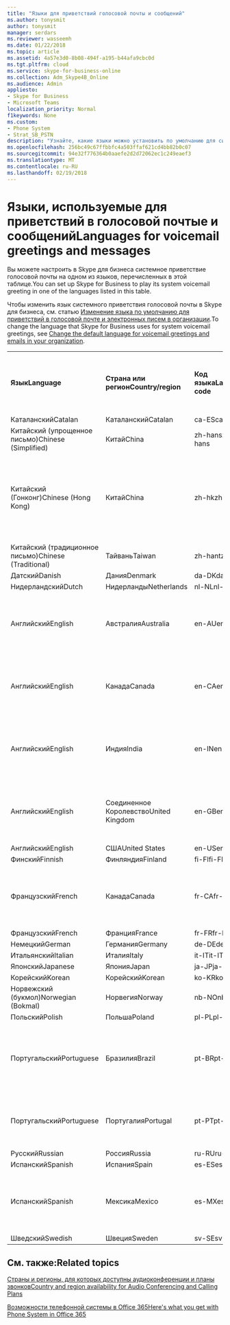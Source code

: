```yaml
---
title: "Языки для приветствий голосовой почты и сообщений"
ms.author: tonysmit
author: tonysmit
manager: serdars
ms.reviewer: wasseemh
ms.date: 01/22/2018
ms.topic: article
ms.assetid: 4a57e3d0-8b08-494f-a195-b44afa9cbc0d
ms.tgt.pltfrm: cloud
ms.service: skype-for-business-online
ms.collection: Adm_Skype4B_Online
ms.audience: Admin
appliesto:
- Skype for Business
- Microsoft Teams
localization_priority: Normal
f1keywords: None
ms.custom:
- Phone System
- Strat_SB_PSTN
description: "Узнайте, какие языки можно установить по умолчанию для системных сообщений в Skype для бизнеса. "
ms.openlocfilehash: 256bc49c67ffbbfc4a503ffaf621cd4bb82b0c07
ms.sourcegitcommit: 94e32f776364b0aaefe2d2d72062ec1c249eaef3
ms.translationtype: MT
ms.contentlocale: ru-RU
ms.lasthandoff: 02/19/2018
---
```

# <a name="languages-for-voicemail-greetings-and-messages"></a><span data-ttu-id="6fd29-103">Языки, используемые для приветствий в голосовой почтые и сообщений</span><span class="sxs-lookup"><span data-stu-id="6fd29-103">Languages for voicemail greetings and messages</span></span>

<span data-ttu-id="6fd29-104">Вы можете настроить в Skype для бизнеса системное приветствие голосовой почты на одном из языков, перечисленных в этой таблице.</span><span class="sxs-lookup"><span data-stu-id="6fd29-104">You can set up Skype for Business to play its system voicemail greeting in one of the languages listed in this table.</span></span>
  
<span data-ttu-id="6fd29-105">Чтобы изменить язык системного приветствия голосовой почты в Skype для бизнеса, см. статью [Изменение языка по умолчанию для приветствий в голосовой почте и электронных писем в организации](change-the-default-language-for-greetings-and-emails.md).</span><span class="sxs-lookup"><span data-stu-id="6fd29-105">To change the language that Skype for Business uses for system voicemail greetings, see [Change the default language for voicemail greetings and emails in your organization](change-the-default-language-for-greetings-and-emails.md).</span></span>
  
|||||||
|:-----|:-----|:-----|:-----|:-----|:-----|
|<span data-ttu-id="6fd29-106">**Язык**</span><span class="sxs-lookup"><span data-stu-id="6fd29-106">**Language**</span></span> <br/> |<span data-ttu-id="6fd29-107">**Страна или регион**</span><span class="sxs-lookup"><span data-stu-id="6fd29-107">**Country/region**</span></span> <br/> |<span data-ttu-id="6fd29-108">**Код языка**</span><span class="sxs-lookup"><span data-stu-id="6fd29-108">**Language code**</span></span> <br/> |<span data-ttu-id="6fd29-109">**Доступен ли пользователям для просмотра в эл. почте?**</span><span class="sxs-lookup"><span data-stu-id="6fd29-109">**Available for a user to see it in email?**</span></span> <br/> |<span data-ttu-id="6fd29-110">**Доступен ли при звонке пользователя?**</span><span class="sxs-lookup"><span data-stu-id="6fd29-110">**Available when the user calls in?**</span></span> <br/> |<span data-ttu-id="6fd29-111">**Доступно ли транскрибирование?**</span><span class="sxs-lookup"><span data-stu-id="6fd29-111">**Transcription available?**</span></span> <br/> |
|<span data-ttu-id="6fd29-112">Каталанский</span><span class="sxs-lookup"><span data-stu-id="6fd29-112">Catalan</span></span>  <br/> |<span data-ttu-id="6fd29-113">Каталанский</span><span class="sxs-lookup"><span data-stu-id="6fd29-113">Catalan</span></span>  <br/> |<span data-ttu-id="6fd29-114">ca-ES</span><span class="sxs-lookup"><span data-stu-id="6fd29-114">ca-ES</span></span>  <br/> |<span data-ttu-id="6fd29-115">Да</span><span class="sxs-lookup"><span data-stu-id="6fd29-115">Yes</span></span>  <br/> |<span data-ttu-id="6fd29-116">Да</span><span class="sxs-lookup"><span data-stu-id="6fd29-116">Yes</span></span>  <br/> |<span data-ttu-id="6fd29-117">Нет</span><span class="sxs-lookup"><span data-stu-id="6fd29-117">No</span></span>  <br/> |
|<span data-ttu-id="6fd29-118">Китайский (упрощенное письмо)</span><span class="sxs-lookup"><span data-stu-id="6fd29-118">Chinese (Simplified)</span></span>  <br/> |<span data-ttu-id="6fd29-119">Китай</span><span class="sxs-lookup"><span data-stu-id="6fd29-119">China</span></span>  <br/> |<span data-ttu-id="6fd29-120">zh-hans</span><span class="sxs-lookup"><span data-stu-id="6fd29-120">zh-hans</span></span>  <br/> |<span data-ttu-id="6fd29-121">Да</span><span class="sxs-lookup"><span data-stu-id="6fd29-121">Yes</span></span>  <br/> |<span data-ttu-id="6fd29-122">Да</span><span class="sxs-lookup"><span data-stu-id="6fd29-122">Yes</span></span>  <br/> |<span data-ttu-id="6fd29-123">Да</span><span class="sxs-lookup"><span data-stu-id="6fd29-123">Yes</span></span>  <br/> |
|<span data-ttu-id="6fd29-124">Китайский (Гонконг)</span><span class="sxs-lookup"><span data-stu-id="6fd29-124">Chinese (Hong Kong)</span></span>  <br/> |<span data-ttu-id="6fd29-125">Китай</span><span class="sxs-lookup"><span data-stu-id="6fd29-125">China</span></span>  <br/> |<span data-ttu-id="6fd29-126">zh-hk</span><span class="sxs-lookup"><span data-stu-id="6fd29-126">zh-hk</span></span>  <br/> |<span data-ttu-id="6fd29-127">Да, но используется китайский (традиционное письмо) — zh-hant.</span><span class="sxs-lookup"><span data-stu-id="6fd29-127">Yes, but Chinese (Traditional) (zh-hant) is used.</span></span>  <br/> | <span data-ttu-id="6fd29-128">Да</span><span class="sxs-lookup"><span data-stu-id="6fd29-128">Yes</span></span> <br/> |<span data-ttu-id="6fd29-129">Да, но используется китайский, (традиционное письмо) — (zh-hant).</span><span class="sxs-lookup"><span data-stu-id="6fd29-129">Yes, but Chinese (Traditional) (zh-hant) is used.</span></span>  <br/> |
|<span data-ttu-id="6fd29-130">Китайский (традиционное письмо)</span><span class="sxs-lookup"><span data-stu-id="6fd29-130">Chinese (Traditional)</span></span>  <br/> |<span data-ttu-id="6fd29-131">Тайвань</span><span class="sxs-lookup"><span data-stu-id="6fd29-131">Taiwan</span></span>  <br/> |<span data-ttu-id="6fd29-132">zh-hant</span><span class="sxs-lookup"><span data-stu-id="6fd29-132">zh-hant</span></span>  <br/> |<span data-ttu-id="6fd29-133">Да</span><span class="sxs-lookup"><span data-stu-id="6fd29-133">Yes</span></span>  <br/> |<span data-ttu-id="6fd29-134">Да</span><span class="sxs-lookup"><span data-stu-id="6fd29-134">Yes</span></span>  <br/> |<span data-ttu-id="6fd29-135">Нет</span><span class="sxs-lookup"><span data-stu-id="6fd29-135">No</span></span>  <br/> |
|<span data-ttu-id="6fd29-136">Датский</span><span class="sxs-lookup"><span data-stu-id="6fd29-136">Danish</span></span>  <br/> |<span data-ttu-id="6fd29-137">Дания</span><span class="sxs-lookup"><span data-stu-id="6fd29-137">Denmark</span></span>  <br/> |<span data-ttu-id="6fd29-138">da-DK</span><span class="sxs-lookup"><span data-stu-id="6fd29-138">da-DK</span></span>  <br/> |<span data-ttu-id="6fd29-139">Да</span><span class="sxs-lookup"><span data-stu-id="6fd29-139">Yes</span></span>  <br/> |<span data-ttu-id="6fd29-140">Да</span><span class="sxs-lookup"><span data-stu-id="6fd29-140">Yes</span></span>  <br/> |<span data-ttu-id="6fd29-141">Нет</span><span class="sxs-lookup"><span data-stu-id="6fd29-141">No</span></span>  <br/> |
|<span data-ttu-id="6fd29-142">Нидерландский</span><span class="sxs-lookup"><span data-stu-id="6fd29-142">Dutch</span></span>  <br/> |<span data-ttu-id="6fd29-143">Нидерланды</span><span class="sxs-lookup"><span data-stu-id="6fd29-143">Netherlands</span></span>  <br/> |<span data-ttu-id="6fd29-144">nl-NL</span><span class="sxs-lookup"><span data-stu-id="6fd29-144">nl-NL</span></span>  <br/> |<span data-ttu-id="6fd29-145">Да</span><span class="sxs-lookup"><span data-stu-id="6fd29-145">Yes</span></span>  <br/> |<span data-ttu-id="6fd29-146">Да</span><span class="sxs-lookup"><span data-stu-id="6fd29-146">Yes</span></span>  <br/> |<span data-ttu-id="6fd29-147">Нет</span><span class="sxs-lookup"><span data-stu-id="6fd29-147">No</span></span>  <br/> |
|<span data-ttu-id="6fd29-148">Английский</span><span class="sxs-lookup"><span data-stu-id="6fd29-148">English</span></span>  <br/> |<span data-ttu-id="6fd29-149">Австралия</span><span class="sxs-lookup"><span data-stu-id="6fd29-149">Australia</span></span>  <br/> |<span data-ttu-id="6fd29-150">en-AU</span><span class="sxs-lookup"><span data-stu-id="6fd29-150">en-AU</span></span>  <br/> |<span data-ttu-id="6fd29-151">Да, но используется английский (США) — en-US.</span><span class="sxs-lookup"><span data-stu-id="6fd29-151">Yes, but US English (en-US) is used.</span></span>  <br/> |<span data-ttu-id="6fd29-152">Да</span><span class="sxs-lookup"><span data-stu-id="6fd29-152">Yes</span></span>  <br/> |<span data-ttu-id="6fd29-153">Да, но используется английский, (США) — (en-US).</span><span class="sxs-lookup"><span data-stu-id="6fd29-153">Yes, but US English (en-US) is used.</span></span>  <br/> |
|<span data-ttu-id="6fd29-154">Английский</span><span class="sxs-lookup"><span data-stu-id="6fd29-154">English</span></span>  <br/> |<span data-ttu-id="6fd29-155">Канада</span><span class="sxs-lookup"><span data-stu-id="6fd29-155">Canada</span></span>  <br/> |<span data-ttu-id="6fd29-156">en-CA</span><span class="sxs-lookup"><span data-stu-id="6fd29-156">en-CA</span></span>  <br/> |<span data-ttu-id="6fd29-157">Да, но используется английский, (США) — (en-US).</span><span class="sxs-lookup"><span data-stu-id="6fd29-157">Yes, but US English (en-US) is used.</span></span>  <br/> |<span data-ttu-id="6fd29-158">Да</span><span class="sxs-lookup"><span data-stu-id="6fd29-158">Yes</span></span>  <br/> |<span data-ttu-id="6fd29-159">Да, но используется английский, (США) — (en-US).</span><span class="sxs-lookup"><span data-stu-id="6fd29-159">Yes, but US English (en-US) is used.</span></span>  <br/> |
|<span data-ttu-id="6fd29-160">Английский</span><span class="sxs-lookup"><span data-stu-id="6fd29-160">English</span></span>  <br/> |<span data-ttu-id="6fd29-161">Индия</span><span class="sxs-lookup"><span data-stu-id="6fd29-161">India</span></span>  <br/> |<span data-ttu-id="6fd29-162">en-IN</span><span class="sxs-lookup"><span data-stu-id="6fd29-162">en-IN</span></span>  <br/> |<span data-ttu-id="6fd29-163">Да, но используется английский, (США) — (en-US).</span><span class="sxs-lookup"><span data-stu-id="6fd29-163">Yes, but US English (en-US) is used.</span></span>  <br/> |<span data-ttu-id="6fd29-164">Да</span><span class="sxs-lookup"><span data-stu-id="6fd29-164">Yes</span></span>  <br/> |<span data-ttu-id="6fd29-165">Да, но используется английский, (США) — (en-US).</span><span class="sxs-lookup"><span data-stu-id="6fd29-165">Yes, but US English (en-US) is used.</span></span>  <br/> |
|<span data-ttu-id="6fd29-166">Английский</span><span class="sxs-lookup"><span data-stu-id="6fd29-166">English</span></span>  <br/> |<span data-ttu-id="6fd29-167">Соединенное Королевство</span><span class="sxs-lookup"><span data-stu-id="6fd29-167">United Kingdom</span></span>  <br/> |<span data-ttu-id="6fd29-168">en-GB</span><span class="sxs-lookup"><span data-stu-id="6fd29-168">en-GB</span></span>  <br/> |<span data-ttu-id="6fd29-169">Да, но используется английский, (США) — (en-US).</span><span class="sxs-lookup"><span data-stu-id="6fd29-169">Yes, but US English (en-US) is used.</span></span>  <br/> |<span data-ttu-id="6fd29-170">Да</span><span class="sxs-lookup"><span data-stu-id="6fd29-170">Yes</span></span>  <br/> |<span data-ttu-id="6fd29-171">Да, но используется английский, (США) — (en-US).</span><span class="sxs-lookup"><span data-stu-id="6fd29-171">Yes, but US English (en-US) is used.</span></span>  <br/> |
|<span data-ttu-id="6fd29-172">Английский</span><span class="sxs-lookup"><span data-stu-id="6fd29-172">English</span></span>  <br/> |<span data-ttu-id="6fd29-173">США</span><span class="sxs-lookup"><span data-stu-id="6fd29-173">United States</span></span>  <br/> |<span data-ttu-id="6fd29-174">en-US</span><span class="sxs-lookup"><span data-stu-id="6fd29-174">en-US</span></span>  <br/> |<span data-ttu-id="6fd29-175">Да</span><span class="sxs-lookup"><span data-stu-id="6fd29-175">Yes</span></span>  <br/> |<span data-ttu-id="6fd29-176">Да</span><span class="sxs-lookup"><span data-stu-id="6fd29-176">Yes</span></span>  <br/> |<span data-ttu-id="6fd29-177">Да</span><span class="sxs-lookup"><span data-stu-id="6fd29-177">Yes</span></span>  <br/> |
|<span data-ttu-id="6fd29-178">Финский</span><span class="sxs-lookup"><span data-stu-id="6fd29-178">Finnish</span></span>  <br/> |<span data-ttu-id="6fd29-179">Финляндия</span><span class="sxs-lookup"><span data-stu-id="6fd29-179">Finland</span></span>  <br/> |<span data-ttu-id="6fd29-180">fi-Fl</span><span class="sxs-lookup"><span data-stu-id="6fd29-180">fi-Fl</span></span>  <br/> |<span data-ttu-id="6fd29-181">Да</span><span class="sxs-lookup"><span data-stu-id="6fd29-181">Yes</span></span>  <br/> |<span data-ttu-id="6fd29-182">Да</span><span class="sxs-lookup"><span data-stu-id="6fd29-182">Yes</span></span>  <br/> |<span data-ttu-id="6fd29-183">Нет</span><span class="sxs-lookup"><span data-stu-id="6fd29-183">No</span></span>  <br/> |
|<span data-ttu-id="6fd29-184">Французский</span><span class="sxs-lookup"><span data-stu-id="6fd29-184">French</span></span>  <br/> |<span data-ttu-id="6fd29-185">Канада</span><span class="sxs-lookup"><span data-stu-id="6fd29-185">Canada</span></span>  <br/> |<span data-ttu-id="6fd29-186">fr-CA</span><span class="sxs-lookup"><span data-stu-id="6fd29-186">fr-CA</span></span>  <br/> |<span data-ttu-id="6fd29-187">Да, но используется французский (Франция) — fr-FR.</span><span class="sxs-lookup"><span data-stu-id="6fd29-187">Yes, but France French (fr-FR) is used.</span></span>  <br/> |<span data-ttu-id="6fd29-188">Да</span><span class="sxs-lookup"><span data-stu-id="6fd29-188">Yes</span></span>  <br/> |<span data-ttu-id="6fd29-189">Да, но используется французский, (Франция) — (fr-FR).</span><span class="sxs-lookup"><span data-stu-id="6fd29-189">Yes, but France French (fr-FR) is used.</span></span>  <br/> |
|<span data-ttu-id="6fd29-190">Французский</span><span class="sxs-lookup"><span data-stu-id="6fd29-190">French</span></span>  <br/> |<span data-ttu-id="6fd29-191">Франция</span><span class="sxs-lookup"><span data-stu-id="6fd29-191">France</span></span>  <br/> |<span data-ttu-id="6fd29-192">fr-FR</span><span class="sxs-lookup"><span data-stu-id="6fd29-192">fr-FR</span></span>  <br/> |<span data-ttu-id="6fd29-193">Да</span><span class="sxs-lookup"><span data-stu-id="6fd29-193">Yes</span></span>  <br/> |<span data-ttu-id="6fd29-194">Да</span><span class="sxs-lookup"><span data-stu-id="6fd29-194">Yes</span></span>  <br/> |<span data-ttu-id="6fd29-195">Да</span><span class="sxs-lookup"><span data-stu-id="6fd29-195">Yes</span></span>  <br/> |
|<span data-ttu-id="6fd29-196">Немецкий</span><span class="sxs-lookup"><span data-stu-id="6fd29-196">German</span></span>  <br/> |<span data-ttu-id="6fd29-197">Германия</span><span class="sxs-lookup"><span data-stu-id="6fd29-197">Germany</span></span>  <br/> |<span data-ttu-id="6fd29-198">de-DE</span><span class="sxs-lookup"><span data-stu-id="6fd29-198">de-DE</span></span>  <br/> |<span data-ttu-id="6fd29-199">Да</span><span class="sxs-lookup"><span data-stu-id="6fd29-199">Yes</span></span>  <br/> |<span data-ttu-id="6fd29-200">Да</span><span class="sxs-lookup"><span data-stu-id="6fd29-200">Yes</span></span>  <br/> |<span data-ttu-id="6fd29-201">Да</span><span class="sxs-lookup"><span data-stu-id="6fd29-201">Yes</span></span>  <br/> |
|<span data-ttu-id="6fd29-202">Итальянский</span><span class="sxs-lookup"><span data-stu-id="6fd29-202">Italian</span></span>  <br/> |<span data-ttu-id="6fd29-203">Италия</span><span class="sxs-lookup"><span data-stu-id="6fd29-203">Italy</span></span>  <br/> |<span data-ttu-id="6fd29-204">it-IT</span><span class="sxs-lookup"><span data-stu-id="6fd29-204">it-IT</span></span>  <br/> |<span data-ttu-id="6fd29-205">Да</span><span class="sxs-lookup"><span data-stu-id="6fd29-205">Yes</span></span>  <br/> |<span data-ttu-id="6fd29-206">Да</span><span class="sxs-lookup"><span data-stu-id="6fd29-206">Yes</span></span>  <br/> |<span data-ttu-id="6fd29-207">Да</span><span class="sxs-lookup"><span data-stu-id="6fd29-207">Yes</span></span>  <br/> |
|<span data-ttu-id="6fd29-208">Японский</span><span class="sxs-lookup"><span data-stu-id="6fd29-208">Japanese</span></span>  <br/> |<span data-ttu-id="6fd29-209">Япония</span><span class="sxs-lookup"><span data-stu-id="6fd29-209">Japan</span></span>  <br/> |<span data-ttu-id="6fd29-210">ja-JP</span><span class="sxs-lookup"><span data-stu-id="6fd29-210">ja-JP</span></span>  <br/> |<span data-ttu-id="6fd29-211">Да</span><span class="sxs-lookup"><span data-stu-id="6fd29-211">Yes</span></span>  <br/> |<span data-ttu-id="6fd29-212">Да</span><span class="sxs-lookup"><span data-stu-id="6fd29-212">Yes</span></span>  <br/> |<span data-ttu-id="6fd29-213">Нет</span><span class="sxs-lookup"><span data-stu-id="6fd29-213">No</span></span>  <br/> |
|<span data-ttu-id="6fd29-214">Корейский</span><span class="sxs-lookup"><span data-stu-id="6fd29-214">Korean</span></span>  <br/> |<span data-ttu-id="6fd29-215">Корейский</span><span class="sxs-lookup"><span data-stu-id="6fd29-215">Korean</span></span>  <br/> |<span data-ttu-id="6fd29-216">ko-KR</span><span class="sxs-lookup"><span data-stu-id="6fd29-216">ko-KR</span></span>  <br/> |<span data-ttu-id="6fd29-217">Да</span><span class="sxs-lookup"><span data-stu-id="6fd29-217">Yes</span></span>  <br/> |<span data-ttu-id="6fd29-218">Да</span><span class="sxs-lookup"><span data-stu-id="6fd29-218">Yes</span></span>  <br/> |<span data-ttu-id="6fd29-219">Нет</span><span class="sxs-lookup"><span data-stu-id="6fd29-219">No</span></span>  <br/> |
|<span data-ttu-id="6fd29-220">Норвежский (букмол)</span><span class="sxs-lookup"><span data-stu-id="6fd29-220">Norwegian (Bokmal)</span></span>  <br/> |<span data-ttu-id="6fd29-221">Норвегия</span><span class="sxs-lookup"><span data-stu-id="6fd29-221">Norway</span></span>  <br/> |<span data-ttu-id="6fd29-222">nb-NO</span><span class="sxs-lookup"><span data-stu-id="6fd29-222">nb-NO</span></span>  <br/> |<span data-ttu-id="6fd29-223">Да</span><span class="sxs-lookup"><span data-stu-id="6fd29-223">Yes</span></span>  <br/> |<span data-ttu-id="6fd29-224">Да</span><span class="sxs-lookup"><span data-stu-id="6fd29-224">Yes</span></span>  <br/> |<span data-ttu-id="6fd29-225">Нет</span><span class="sxs-lookup"><span data-stu-id="6fd29-225">No</span></span>  <br/> |
|<span data-ttu-id="6fd29-226">Польский</span><span class="sxs-lookup"><span data-stu-id="6fd29-226">Polish</span></span>  <br/> |<span data-ttu-id="6fd29-227">Польша</span><span class="sxs-lookup"><span data-stu-id="6fd29-227">Poland</span></span>  <br/> |<span data-ttu-id="6fd29-228">pl-PL</span><span class="sxs-lookup"><span data-stu-id="6fd29-228">pl-PL</span></span>  <br/> |<span data-ttu-id="6fd29-229">Да</span><span class="sxs-lookup"><span data-stu-id="6fd29-229">Yes</span></span>  <br/> | <span data-ttu-id="6fd29-230">Да</span><span class="sxs-lookup"><span data-stu-id="6fd29-230">Yes</span></span> <br/> |<span data-ttu-id="6fd29-231">Нет</span><span class="sxs-lookup"><span data-stu-id="6fd29-231">No</span></span>  <br/> |
|<span data-ttu-id="6fd29-232">Португальский</span><span class="sxs-lookup"><span data-stu-id="6fd29-232">Portuguese</span></span>  <br/> |<span data-ttu-id="6fd29-233">Бразилия</span><span class="sxs-lookup"><span data-stu-id="6fd29-233">Brazil</span></span>  <br/> |<span data-ttu-id="6fd29-234">pt-BR</span><span class="sxs-lookup"><span data-stu-id="6fd29-234">pt-BR</span></span>  <br/> |<span data-ttu-id="6fd29-235">Да, но используется португальский (Португалия) — pt-PT.</span><span class="sxs-lookup"><span data-stu-id="6fd29-235">Yes, but Portugal Portuguese (pt-PT) is used.</span></span>  <br/> |<span data-ttu-id="6fd29-236">Да</span><span class="sxs-lookup"><span data-stu-id="6fd29-236">Yes</span></span>  <br/> |<span data-ttu-id="6fd29-237">Да</span><span class="sxs-lookup"><span data-stu-id="6fd29-237">Yes</span></span>  <br/> |
|<span data-ttu-id="6fd29-238">Португальский</span><span class="sxs-lookup"><span data-stu-id="6fd29-238">Portuguese</span></span>  <br/> |<span data-ttu-id="6fd29-239">Португалия</span><span class="sxs-lookup"><span data-stu-id="6fd29-239">Portugal</span></span>  <br/> |<span data-ttu-id="6fd29-240">pt-PT</span><span class="sxs-lookup"><span data-stu-id="6fd29-240">pt-PT</span></span>  <br/> |<span data-ttu-id="6fd29-241">Да</span><span class="sxs-lookup"><span data-stu-id="6fd29-241">Yes</span></span>  <br/> |<span data-ttu-id="6fd29-242">Да</span><span class="sxs-lookup"><span data-stu-id="6fd29-242">Yes</span></span>  <br/> |<span data-ttu-id="6fd29-243">Да, но используется португальский (Бразилия) — pt-BR.</span><span class="sxs-lookup"><span data-stu-id="6fd29-243">Yes, but Brazil Portuguese (pt-BR) is used.</span></span>  <br/> |
|<span data-ttu-id="6fd29-244">Русский</span><span class="sxs-lookup"><span data-stu-id="6fd29-244">Russian</span></span>  <br/> |<span data-ttu-id="6fd29-245">Россия</span><span class="sxs-lookup"><span data-stu-id="6fd29-245">Russia</span></span>  <br/> |<span data-ttu-id="6fd29-246">ru-RU</span><span class="sxs-lookup"><span data-stu-id="6fd29-246">ru-RU</span></span>  <br/> |<span data-ttu-id="6fd29-247">Да</span><span class="sxs-lookup"><span data-stu-id="6fd29-247">Yes</span></span>  <br/> |<span data-ttu-id="6fd29-248">Да</span><span class="sxs-lookup"><span data-stu-id="6fd29-248">Yes</span></span>  <br/> |<span data-ttu-id="6fd29-249">Нет</span><span class="sxs-lookup"><span data-stu-id="6fd29-249">No</span></span>  <br/> |
|<span data-ttu-id="6fd29-250">Испанский</span><span class="sxs-lookup"><span data-stu-id="6fd29-250">Spanish</span></span>  <br/> |<span data-ttu-id="6fd29-251">Испания</span><span class="sxs-lookup"><span data-stu-id="6fd29-251">Spain</span></span>  <br/> |<span data-ttu-id="6fd29-252">es-ES</span><span class="sxs-lookup"><span data-stu-id="6fd29-252">es-ES</span></span>  <br/> |<span data-ttu-id="6fd29-253">Да</span><span class="sxs-lookup"><span data-stu-id="6fd29-253">Yes</span></span>  <br/> |<span data-ttu-id="6fd29-254">Да</span><span class="sxs-lookup"><span data-stu-id="6fd29-254">Yes</span></span>  <br/> |<span data-ttu-id="6fd29-255">Да</span><span class="sxs-lookup"><span data-stu-id="6fd29-255">Yes</span></span>  <br/> |
|<span data-ttu-id="6fd29-256">Испанский</span><span class="sxs-lookup"><span data-stu-id="6fd29-256">Spanish</span></span>  <br/> |<span data-ttu-id="6fd29-257">Мексика</span><span class="sxs-lookup"><span data-stu-id="6fd29-257">Mexico</span></span>  <br/> |<span data-ttu-id="6fd29-258">es-MX</span><span class="sxs-lookup"><span data-stu-id="6fd29-258">es-MX</span></span>  <br/> |<span data-ttu-id="6fd29-259">Да, но используется испанский (Испания) — es-ES.</span><span class="sxs-lookup"><span data-stu-id="6fd29-259">Yes, but Spain Spanish (es-ES) is used.</span></span>  <br/> |<span data-ttu-id="6fd29-260">Да</span><span class="sxs-lookup"><span data-stu-id="6fd29-260">Yes</span></span>  <br/> |<span data-ttu-id="6fd29-261">Да, но используется испанский, (Испания) — (es-ES).</span><span class="sxs-lookup"><span data-stu-id="6fd29-261">Yes, but Spain Spanish (es-ES) is used.</span></span>  <br/> |
|<span data-ttu-id="6fd29-262">Шведский</span><span class="sxs-lookup"><span data-stu-id="6fd29-262">Swedish</span></span>  <br/> |<span data-ttu-id="6fd29-263">Швеция</span><span class="sxs-lookup"><span data-stu-id="6fd29-263">Sweden</span></span>  <br/> |<span data-ttu-id="6fd29-264">sv-SE</span><span class="sxs-lookup"><span data-stu-id="6fd29-264">sv-SE</span></span>  <br/> |<span data-ttu-id="6fd29-265">Да</span><span class="sxs-lookup"><span data-stu-id="6fd29-265">Yes</span></span>  <br/> |<span data-ttu-id="6fd29-266">Да</span><span class="sxs-lookup"><span data-stu-id="6fd29-266">Yes</span></span>  <br/> |<span data-ttu-id="6fd29-267">Нет</span><span class="sxs-lookup"><span data-stu-id="6fd29-267">No</span></span>  <br/> |
   
## <a name="related-topics"></a><span data-ttu-id="6fd29-268">См. также:</span><span class="sxs-lookup"><span data-stu-id="6fd29-268">Related topics</span></span>
[<span data-ttu-id="6fd29-269">Страны и регионы, для которых доступны аудиоконференции и планы звонков</span><span class="sxs-lookup"><span data-stu-id="6fd29-269">Country and region availability for Audio Conferencing and Calling Plans</span></span>](../../country-and-region-availability-for-audio-conferencing-and-calling-plans/country-and-region-availability-for-audio-conferencing-and-calling-plans.md)

[<span data-ttu-id="6fd29-270">Возможности телефонной системы в Office 365</span><span class="sxs-lookup"><span data-stu-id="6fd29-270">Here's what you get with Phone System in Office 365</span></span>](../../what-is-phone-system-in-office-365/here-s-what-you-get-with-phone-system.md)
  